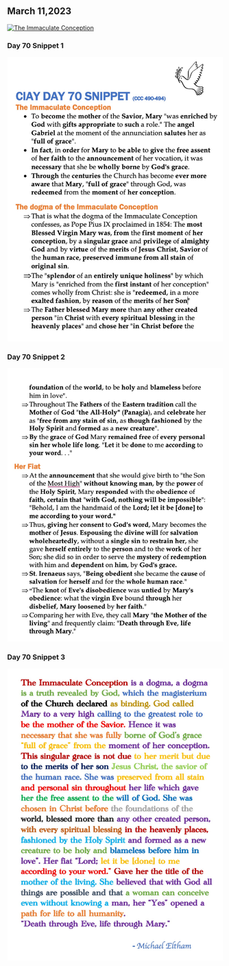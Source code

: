 ## March 11,2023

[![The Immaculate Conception](https://raw.githubusercontent.com/linusjf/CIAY/main/March/jpgs/Day070.jpg)](https://youtu.be/oU-SgH76K9s "The Immaculate Conception")

### Day 70 Snippet 1

![Day 70 Snippet 1](https://raw.githubusercontent.com/linusjf/CIAY/refs/heads/main/March/jpgs/Day70Snippet1.jpg)

### Day 70 Snippet 2

![Day 70 Snippet 2](https://raw.githubusercontent.com/linusjf/CIAY/refs/heads/main/March/jpgs/Day70Snippet2.jpg)

### Day 70 Snippet 3

![Day 70 Snippet 3](https://raw.githubusercontent.com/linusjf/CIAY/refs/heads/main/March/jpgs/Day70Snippet3.jpg)
